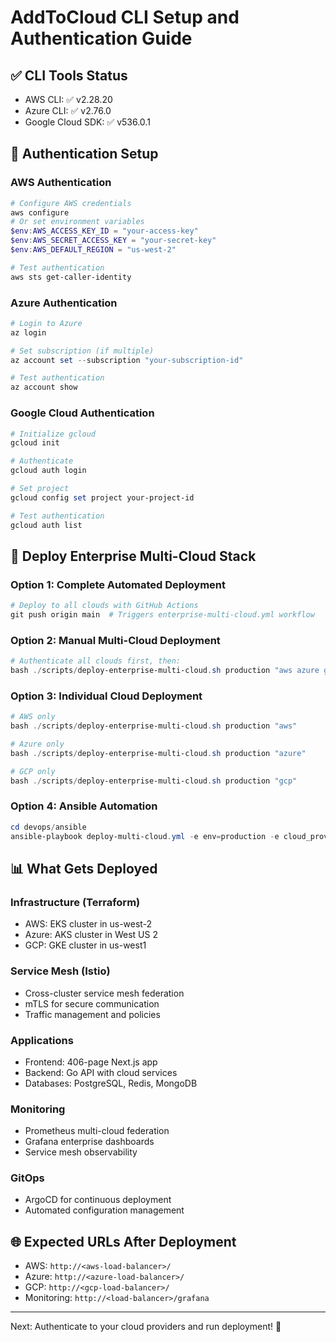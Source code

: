 # AddToCloud CLI Setup and Authentication Guide

## ✅ CLI Tools Status
- AWS CLI: ✅ v2.28.20 
- Azure CLI: ✅ v2.76.0
- Google Cloud SDK: ✅ v536.0.1

## 🔐 Authentication Setup

### AWS Authentication
```powershell
# Configure AWS credentials
aws configure
# Or set environment variables
$env:AWS_ACCESS_KEY_ID = "your-access-key"
$env:AWS_SECRET_ACCESS_KEY = "your-secret-key" 
$env:AWS_DEFAULT_REGION = "us-west-2"

# Test authentication
aws sts get-caller-identity
```

### Azure Authentication  
```powershell
# Login to Azure
az login

# Set subscription (if multiple)
az account set --subscription "your-subscription-id"

# Test authentication
az account show
```

### Google Cloud Authentication
```powershell
# Initialize gcloud
gcloud init

# Authenticate
gcloud auth login

# Set project
gcloud config set project your-project-id

# Test authentication
gcloud auth list
```

## 🚀 Deploy Enterprise Multi-Cloud Stack

### Option 1: Complete Automated Deployment
```powershell
# Deploy to all clouds with GitHub Actions
git push origin main  # Triggers enterprise-multi-cloud.yml workflow
```

### Option 2: Manual Multi-Cloud Deployment
```powershell
# Authenticate all clouds first, then:
bash ./scripts/deploy-enterprise-multi-cloud.sh production "aws azure gcp"
```

### Option 3: Individual Cloud Deployment
```powershell
# AWS only
bash ./scripts/deploy-enterprise-multi-cloud.sh production "aws"

# Azure only  
bash ./scripts/deploy-enterprise-multi-cloud.sh production "azure"

# GCP only
bash ./scripts/deploy-enterprise-multi-cloud.sh production "gcp"
```

### Option 4: Ansible Automation
```powershell
cd devops/ansible
ansible-playbook deploy-multi-cloud.yml -e env=production -e cloud_providers="aws,azure,gcp"
```

## 📊 What Gets Deployed

### Infrastructure (Terraform)
- AWS: EKS cluster in us-west-2
- Azure: AKS cluster in West US 2  
- GCP: GKE cluster in us-west1

### Service Mesh (Istio)
- Cross-cluster service mesh federation
- mTLS for secure communication
- Traffic management and policies

### Applications
- Frontend: 406-page Next.js app
- Backend: Go API with cloud services
- Databases: PostgreSQL, Redis, MongoDB

### Monitoring
- Prometheus multi-cloud federation
- Grafana enterprise dashboards
- Service mesh observability

### GitOps
- ArgoCD for continuous deployment
- Automated configuration management

## 🌐 Expected URLs After Deployment
- AWS: `http://<aws-load-balancer>/`
- Azure: `http://<azure-load-balancer>/`  
- GCP: `http://<gcp-load-balancer>/`
- Monitoring: `http://<load-balancer>/grafana`

---
Next: Authenticate to your cloud providers and run deployment! 🚀
